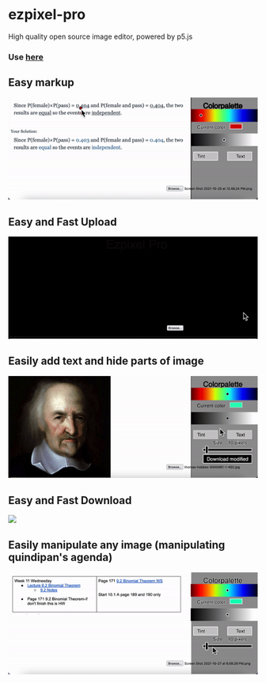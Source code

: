 # ezpixel-pro
High quality open source image editor, powered by p5.js
### Use [here](https://skparab1.github.io/ezpixel-pro)

## Easy markup
![](ezgif.com-gif-maker(1).gif)

## Easy and Fast Upload
![](ezgif.com-gif-maker(5).gif)

## Easily add text and hide parts of image
![](ezgif.com-gif-maker(3).gif)

## Easy and Fast Download
![](ezgif.com-gif-maker(4).gif)

## Easily manipulate any image (manipulating quindipan's agenda)
![](ezgif.com-gif-maker(2).gif)
